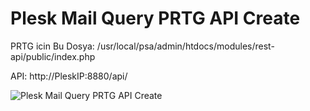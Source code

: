 # Plesk Mail Query PRTG API Create

PRTG icin Bu Dosya: /usr/local/psa/admin/htdocs/modules/rest-api/public/index.php

API: http://PleskIP:8880/api/

![Plesk Mail Query PRTG API Create]([https://github.com/yoncu/WhatsApp-WHMCS-Notifications-Module/raw/main/Screenshot_7.png](https://github.com/yoncu/Plesk-Mail-Query-PRTG-API-Create/raw/main/Screenshot_1.png))
